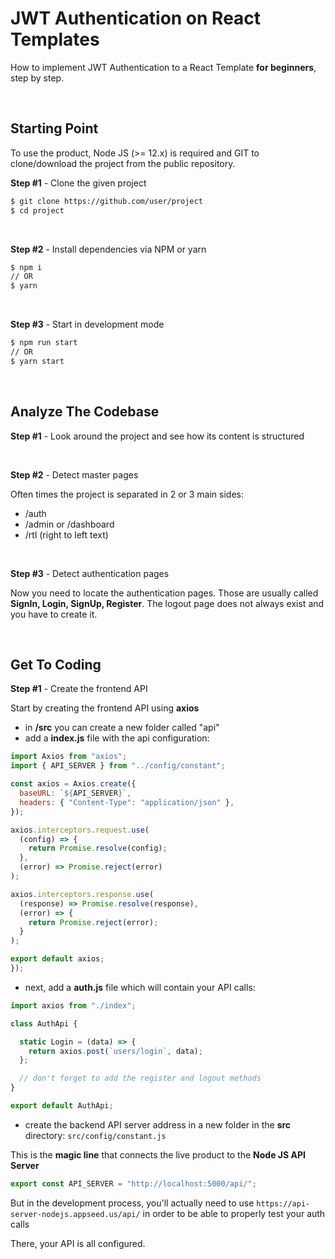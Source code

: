 # JWT Authentication on React Templates

How to implement JWT Authentication to a React Template **for beginners**, step by step.

<br />

## Starting Point

To use the product, Node JS (>= 12.x) is required and GIT to clone/download the project from the public repository.

**Step #1** - Clone the given project

```bash
$ git clone https://github.com/user/project
$ cd project
```

<br >

**Step #2** - Install dependencies via NPM or yarn

```bash
$ npm i
// OR
$ yarn
```

<br />

**Step #3** - Start in development mode

```bash
$ npm run start 
// OR
$ yarn start
```

<br />

## Analyze The Codebase

**Step #1** - Look around the project and see how its content is structured

<br />

**Step #2** - Detect master pages

Often times the project is separated in 2 or 3 main sides:

- /auth
- /admin or /dashboard
- /rtl (right to left text)

<br />

**Step #3** - Detect authentication pages

Now you need to locate the authentication pages. Those are usually called **SignIn, Login, SignUp, Register**. The logout page does not always exist and you have to create it.

<br />

## Get To Coding

**Step #1** - Create the frontend API

Start by creating the frontend API using **axios**

- in **/src** you can create a new folder called "api"
- add a **index.js** file with the api configuration:

```javascript
import Axios from "axios";
import { API_SERVER } from "../config/constant";

const axios = Axios.create({
  baseURL: `${API_SERVER}`,
  headers: { "Content-Type": "application/json" },
});

axios.interceptors.request.use(
  (config) => {
    return Promise.resolve(config);
  },
  (error) => Promise.reject(error)
);

axios.interceptors.response.use(
  (response) => Promise.resolve(response),
  (error) => {
    return Promise.reject(error);
  }
);

export default axios;
});
```  

- next, add a **auth.js** file which will contain your API calls:

```javascript
import axios from "./index";

class AuthApi {

  static Login = (data) => {
    return axios.post(`users/login`, data);
  };

  // don't forget to add the register and logout methods
}

export default AuthApi;
```  

- create the backend API server address in a new folder in the **src** directory: `src/config/constant.js`

This is the **magic line** that connects the live product to the **Node JS API Server**

```javascript
export const API_SERVER = "http://localhost:5000/api/";
```

But in the development process, you'll actually need to use `https://api-server-nodejs.appseed.us/api/` in order to be able to properly test your auth calls

There, your API is all configured.